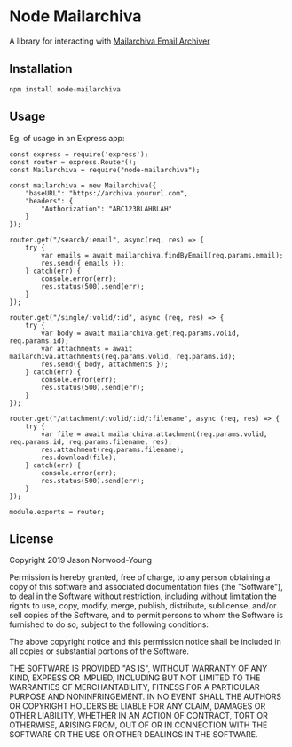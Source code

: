# Node Mailarchiva

A library for interacting with [Mailarchiva Email Archiver](https://www.mailarchiva.com/)

## Installation

`npm install node-mailarchiva`

## Usage

Eg. of usage in an Express app:

```
const express = require('express');
const router = express.Router();
const Mailarchiva = require("node-mailarchiva");

const mailarchiva = new Mailarchiva({
    "baseURL": "https://archiva.yoururl.com",
    "headers": {
        "Authorization": "ABC123BLAHBLAH"
    }
});

router.get("/search/:email", async(req, res) => {
    try {
        var emails = await mailarchiva.findByEmail(req.params.email);
        res.send({ emails });
    } catch(err) {
        console.error(err);
        res.status(500).send(err);
    }
});

router.get("/single/:volid/:id", async (req, res) => {
    try {
        var body = await mailarchiva.get(req.params.volid, req.params.id);
        var attachments = await mailarchiva.attachments(req.params.volid, req.params.id);
        res.send({ body, attachments });
    } catch(err) {
        console.error(err);
        res.status(500).send(err);
    }
});

router.get("/attachment/:volid/:id/:filename", async (req, res) => {
    try {
        var file = await mailarchiva.attachment(req.params.volid, req.params.id, req.params.filename, res);
        res.attachment(req.params.filename);
        res.download(file);
    } catch(err) {
        console.error(err);
        res.status(500).send(err);
    }
});

module.exports = router;
```

## License

Copyright 2019 Jason Norwood-Young

Permission is hereby granted, free of charge, to any person obtaining a copy of this software and associated documentation files (the "Software"), to deal in the Software without restriction, including without limitation the rights to use, copy, modify, merge, publish, distribute, sublicense, and/or sell copies of the Software, and to permit persons to whom the Software is furnished to do so, subject to the following conditions:

The above copyright notice and this permission notice shall be included in all copies or substantial portions of the Software.

THE SOFTWARE IS PROVIDED "AS IS", WITHOUT WARRANTY OF ANY KIND, EXPRESS OR IMPLIED, INCLUDING BUT NOT LIMITED TO THE WARRANTIES OF MERCHANTABILITY, FITNESS FOR A PARTICULAR PURPOSE AND NONINFRINGEMENT. IN NO EVENT SHALL THE AUTHORS OR COPYRIGHT HOLDERS BE LIABLE FOR ANY CLAIM, DAMAGES OR OTHER LIABILITY, WHETHER IN AN ACTION OF CONTRACT, TORT OR OTHERWISE, ARISING FROM, OUT OF OR IN CONNECTION WITH THE SOFTWARE OR THE USE OR OTHER DEALINGS IN THE SOFTWARE.
